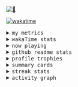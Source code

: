 [![🐙](https://hits.seeyoufarm.com/api/count/incr/badge.svg?url=https%3A%2F%2Fgithub.com%2Fktnkk%2Fhit-counter&count_bg=%23070707&title_bg=%23070707&icon=&icon_color=%23E7E7E7&title=visitors&edge_flat=true)](https://hits.seeyoufarm.com)

[![wakatime](https://wakatime.com/badge/user/43ee8060-219a-4cc8-b7a0-9a681ab5a8a7.svg)](https://wakatime.com/@43ee8060-219a-4cc8-b7a0-9a681ab5a8a7)

<details>
  <summary> <samp>my metrics</samp></summary>
  
  <br>
  
 ![🐳](https://github.com/kkhys/kkhys/blob/main/github-metrics.svg)
  
  ***
</details>

<details>
  <summary> <samp>wakaTime stats</samp></summary>
  
  <br>
  
<!--START_SECTION:waka-->
![Code Time](http://img.shields.io/badge/Code%20Time-257%20hrs%2052%20mins-blue)

**🐱 My GitHub Data** 

> 📦 4.9 MB Used in GitHub's Storage 
 > 
> 🏆 808 Contributions in the Year 2023
 > 
> 💼 Opted to Hire
 > 
> 📜 3 Public Repositories 
 > 
> 🔑 54 Private Repositories 
 > 
**I'm an Early 🐤** 

```text
🌞 Morning                4662 commits        ███████████░░░░░░░░░░░░░░   44.40 % 
🌆 Daytime                2250 commits        █████░░░░░░░░░░░░░░░░░░░░   21.43 % 
🌃 Evening                2902 commits        ███████░░░░░░░░░░░░░░░░░░   27.64 % 
🌙 Night                  686 commits         ██░░░░░░░░░░░░░░░░░░░░░░░   06.53 % 
```
📅 **I'm Most Productive on Monday** 

```text
Monday                   1980 commits        █████░░░░░░░░░░░░░░░░░░░░   18.86 % 
Tuesday                  1794 commits        ████░░░░░░░░░░░░░░░░░░░░░   17.09 % 
Wednesday                1911 commits        █████░░░░░░░░░░░░░░░░░░░░   18.20 % 
Thursday                 1688 commits        ████░░░░░░░░░░░░░░░░░░░░░   16.08 % 
Friday                   1705 commits        ████░░░░░░░░░░░░░░░░░░░░░   16.24 % 
Saturday                 776 commits         ██░░░░░░░░░░░░░░░░░░░░░░░   07.39 % 
Sunday                   646 commits         ██░░░░░░░░░░░░░░░░░░░░░░░   06.15 % 
```


📊 **This Week I Spent My Time On** 

```text
🕑︎ Time Zone: Asia/Tokyo

💬 Programming Languages: 
TypeScript               11 hrs 17 mins      ████████████░░░░░░░░░░░░░   47.79 % 
Java                     4 hrs 17 mins       █████░░░░░░░░░░░░░░░░░░░░   18.18 % 
MDX                      2 hrs 21 mins       ██░░░░░░░░░░░░░░░░░░░░░░░   09.97 % 
Ruby                     1 hr 17 mins        █░░░░░░░░░░░░░░░░░░░░░░░░   05.44 % 
TSConfig                 39 mins             █░░░░░░░░░░░░░░░░░░░░░░░░   02.79 % 

🔥 Editors: 
WebStorm                 16 hrs 23 mins      █████████████████░░░░░░░░   69.39 % 
IntelliJ                 5 hrs 4 mins        █████░░░░░░░░░░░░░░░░░░░░   21.47 % 
RubyMine                 2 hrs 9 mins        ██░░░░░░░░░░░░░░░░░░░░░░░   09.13 % 

💻 Operating System: 
Mac                      23 hrs 37 mins      █████████████████████████   100.00 % 
```


 Last Updated on 2023/02/27 18:34:53 UTC
<!--END_SECTION:waka-->
  
  ***
</details>


<details>
  <summary> <samp>now playing</samp></summary>
  
  <br>
 
 [![🐟](https://spotify-github-profile.vercel.app/api/view?uid=31ryofms4dnv7mrohhepo4c4zgqu&cover_image=true&theme=default&show_offline=false&background_color=121212&bar_color=53b14f&bar_color_cover=false)](https://open.spotify.com/user/31ryofms4dnv7mrohhepo4c4zgqu)
  
  ***
</details>

<details>
  <summary> <samp>github readme stats</samp></summary>
  
  <br>
  
 <p align="left"> 
  <img alt="🐠" src="https://github-readme-stats.vercel.app/api?username=kkhys&count_private=true&show_icons=true&theme=dark&include_all_commits=true" />
  <img alt="🐟" src="https://github-readme-stats.vercel.app/api/top-langs/?username=kkhys&layout=compact&theme=dark&langs_count=10&hide=HTML,CSS,SCSS" />
</p>
  
  ***
</details>

<details>
  <summary> <samp>profile trophies</samp></summary>
  
  <br>
  
  [![🐬](https://github-profile-trophy.vercel.app/?username=kkhys&rank=SECRET,SSS,SS,S,AAA,AA,A&theme=darkhub&row=1&margin-w=10&no-bg=true)](https://github.com/ryo-ma/github-profile-trophy)
  
  ***
</details>

<details>
  <summary> <samp>summary cards</samp></summary>
  
  <br>
  
  ![🐋](https://github-profile-summary-cards.vercel.app/api/cards/profile-details?username=kkhys&theme=github_dark)
  ![🦑](https://github-profile-summary-cards.vercel.app/api/cards/repos-per-language?username=kkhys&theme=github_dark)
  ![🦭](https://github-profile-summary-cards.vercel.app/api/cards/most-commit-language?username=kkhys&theme=github_dark)
  ![🦀](https://github-profile-summary-cards.vercel.app/api/cards/stats?username=kkhys&theme=github_dark)
  ![🦈](https://github-profile-summary-cards.vercel.app/api/cards/productive-time?username=kkhys&theme=github_dark)
  
  ***
</details>

<details>
  <summary> <samp>streak stats</samp></summary>
  
  <br>
  
  [![🐠](http://github-readme-streak-stats.herokuapp.com?user=kkhys&theme=dark)](https://git.io/streak-stats)
  
  ***
</details>

<details>
  <summary> <samp>activity graph</samp></summary>
  
  <br>
  
  [![🐡](https://github-readme-activity-graph.cyclic.app/graph?username=kkhys&theme=xcode)](https://github.com/ashutosh00710/github-readme-activity-graph)
  
  ***
</details>
